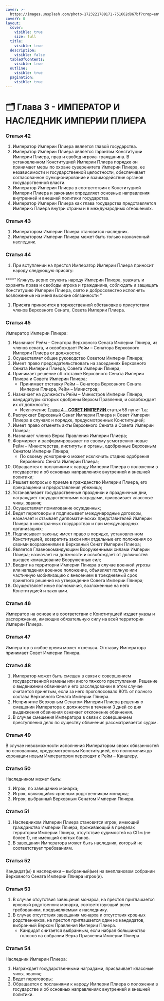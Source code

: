 ```yaml
---
cover: >-
  https://images.unsplash.com/photo-1723221788171-751662d867bf?crop=entropy&cs=srgb&fm=jpg&ixid=M3wxOTcwMjR8MHwxfHJhbmRvbXx8fHx8fHx8fDE3MjU3OTU4MTh8&ixlib=rb-4.0.3&q=85
coverY: 0
layout:
  cover:
    visible: true
    size: full
  title:
    visible: true
  description:
    visible: false
  tableOfContents:
    visible: true
  outline:
    visible: true
  pagination:
    visible: true
---
```


# 🗂️ Глава 3 - ИМПЕРАТОР И НАСЛЕДНИК ИМПЕРИИ ПЛИЕРА

### **Статья 42**

1. Император Империи Плиера является главой государства.
2. Император Империи Плиера является гарантом Конституции Империи Плиера, прав и свобод игрока-гражданина. В установленном Конституцией Империи Плиера порядке он принимает меры по охране суверенитета Империи Плиера, ее независимости и государственной целостности, обеспечивает согласованное функционирование и взаимодействие органов государственной власти.
3. Император Империи Плиера в соответствии с Конституцией Империи Плиера и законами определяет основные направления внутренней и внешней политики государства.
4. Император Империи Плиера как глава государства представляется Империю Плиера внутри страны и в международных отношениях.

### **Статья 43**

1. Императором Империи Плиера становится наследник.
2. Императором Империи Плиера может быть только назначенный наследник.

### **Статья 44**

1. При вступлении на престол Император Империи Плиера приносит народу следующую присягу:

\*\*\*\*" Клянусь верно служить народу Империи Плиера, уважать и охранять права и свободы игрока и гражданина, соблюдать и защищать Конституцию Империи Плиера, свято и добросовестно исполнять возложенные на меня высокие обязанности "

1. Присяга приносится в торжественной обстановке в присутствии членов Верховного Сената, Совета Империи Плиера.

### **Статья 45**

Император Империи Плиера:

1. Назначает Рейм – Сенатора Верховного Сената Империи Плиера, из членов сената, и освобождает Рейм – Сенатора Верховного Империи Плиера от должности;
2. Осуществляет общее руководство Советом Империи Плиера;
3. Имеет право председательствовать на заседаниях Верховного Сената Империи Плиера, Совета Империи Плиера;
4. Принимает решение об отставке Верховного Сената Империи Плиера и Совета Империи Плиера;
   * Принимает отставку Рейм – Сенатора Верховного Сената Империи Плиера, Рейм – Министров;
5. Назначает на должность Рейм – Министров Империи Плиера, кандидатуры которых одобрены Верхом Правления, и освобождает их от должности;
   * Исключение [Глава 4 - **СОВЕТ ИМПЕРИИ** ](https://www.notion.so/4-bce3d07b9abb4d9d99fccbb5fc1fd6af?pvs=21)статья 58 пункт 1.a;
6. Распускает Верховный Сенат Империи Плиера и Совет Империи Плиера в случаях и порядке, предусмотренных Конституцией;
7. Имеет право отменять акты Верховного Сената и Совета Империи Плиера;
8. Назначает членов Верха Правления Империи Плиера;
9. Формирует и расформировывает по своему усмотрению новые Рейм – Министерства, институты и органы, одобренные Верховным Сенатом Империи Плиера;
   * По своему усмотрению может исключить стадию одобрения Верховного Сената Империи Плиера;
10. Обращается с посланиями к народу Империи Плиера о положении в государстве и об основных направлениях внутренней и внешней политики;
11. Решает вопросы о приеме в гражданство Империи Плиера, его прекращении и предоставления убежища;
12. Устанавливает государственные праздники и праздничные дни, награждает государственными наградами, присваивает классные чины, звания;
13. Осуществляет помилование осужденных;
14. Ведет переговоры и подписывает международные договоры, назначает и отзывает дипломатических представителей Империи Плиера в иностранных государствах и при международных организациях;
15. Подписывает законы; имеет право в порядке, установленном Конституцией, возвратить закон или отдельные его положения со своими возражениями в Верховный Сенат Империи Плиера;
16. Является Главнокомандующим Вооруженными силами Империи Плиера; назначает на должности и освобождает от должностей высшее командование Вооруженных сил;
17. Вводит на территории Империи Плиера в случае военной угрозы или нападения военное положение, объявляет полную или частичную мобилизацию с внесением в трехдневный срок принятого решения на утверждение Совета Империи Плиера;
18. Осуществляет иные полномочия, возложенные на него Конституцией и законами.

### **Статья 46**

Император на основе и в соответствии с Конституцией издает указы и распоряжения, имеющие обязательную силу на всей территории Империи Плиера.

### **Статья 47**

Император в любое время может отречься. Отставку Императора принимает Совет Империи Плиера.

### **Статья 48**

1. Император может быть смещен в связи с совершением государственной измены или иного тяжкого преступления. Решение о выдвижении обвинения и его расследовании в этом случае считается принятым, если за него проголосовало 80% от полного состава Верховного Сената Империи Плиера.
2. Непринятие Верховным Сенатом Империи Плиера решения о смещении Императора с должности в течении 3 дней со дня выдвижения обвинения означает отклонение обвинения.
3. В случае смещения Императора в связи с совершением преступления дело по существу обвинения рассматривается судом.

### **Статья 49**

В случае невозможности исполнения Императором своих обязанностей по основаниям, предусмотренным Конституцией, его полномочия до коронации новым Императором переходят к Рейм – Канцлеру.

### **Статья 50**

Наследником может быть:

1. Игрок, по завещанию монарха;
2. Игрок, являющийся кровным родственником монарха;
3. Игрок, выбранный Верховным Сенатом Империи Плиера.

### **Статья 51**

1. Наследником Империи Плиера становится игрок, имеющий гражданство Империи Плиера, проживающий в пределах территории Империи Плиера, отсутствие судимостей на СПм (не более 1), не имеющий снятых банов.
2. В завещании Императора может быть наследник, который не соответствует требованиям.

### **Статья 52**

Кандидат(ы) в наследники – выбранный(ые) на внеплановом собрании Верховного Сената Империи Плиера игрок(и).

### **Статья 53**

1. В случае отсутствия завещания монарха, на престол приглашается кровный родственник монарха, соответствующий всем требованиям, предъявляемым к наследнику.
2. В случае отсутствия завещания монарха и отсутствия кровных родственников, на престол приглашается один из кандидатов, выбранный Верхом Правления Империи Плиера.
   * Кандидат считается выбранным, если набрал большинство голосов на собрании Верха Правления Империи Плиера.

### **Статья 54**

Наследник Империи Плиера:

1. Награждает государственными наградами, присваивает классные чины, звания;
2. Ведет переговоры;
3. Обращается с посланиями к народу Империи Плиера о положении в государстве и об основных направлениях внутренней и внешней политики.

